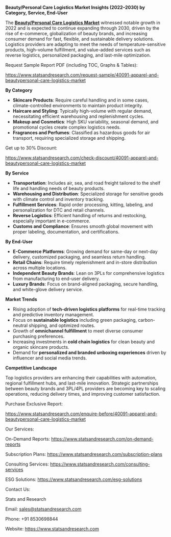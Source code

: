 ﻿**Beauty/Personal Care Logistics Market Insights (2022–2030) by Category, Service, End-User**

The [**Beauty/Personal Care Logistics Market**](https://www.statsandresearch.com/report/40091-apparel-and-beautypersonal-care-logistics-market) witnessed notable growth in 2022 and is expected to continue expanding through 2030, driven by the rise of e-commerce, globalization of beauty brands, and increasing consumer demand for fast, flexible, and sustainable delivery solutions. Logistics providers are adapting to meet the needs of temperature-sensitive products, high-volume fulfillment, and value-added services such as reverse logistics, personalized packaging, and last-mile optimization.

Request Sample Report PDF (including TOC, Graphs & Tables):

<https://www.statsandresearch.com/request-sample/40091-apparel-and-beautypersonal-care-logistics-market>

**By Category**

- **Skincare Products**: Require careful handling and in some cases, climate-controlled environments to maintain product integrity.
- **Haircare and Styling**: Typically high-volume with regular demand, necessitating efficient warehousing and replenishment cycles.
- **Makeup and Cosmetics**: High SKU variability, seasonal demand, and promotional cycles create complex logistics needs.
- **Fragrances and Perfumes**: Classified as hazardous goods for air transport, requiring specialized storage and shipping.

Get up to 30% Discount:

<https://www.statsandresearch.com/check-discount/40091-apparel-and-beautypersonal-care-logistics-market>

**By Service**

- **Transportation**: Includes air, sea, and road freight tailored to the shelf life and handling needs of beauty products.
- **Warehousing and Distribution**: Specialized storage for sensitive goods with climate control and inventory tracking.
- **Fulfillment Services**: Rapid order processing, kitting, labeling, and personalization for DTC and retail channels.
- **Reverse Logistics**: Efficient handling of returns and restocking, especially important in e-commerce.
- **Customs and Compliance**: Ensures smooth global movement with proper labeling, documentation, and certifications.

**By End-User**

- **E-Commerce Platforms**: Growing demand for same-day or next-day delivery, customized packaging, and seamless return handling.
- **Retail Chains**: Require timely replenishment and in-store distribution across multiple locations.
- **Independent Beauty Brands**: Lean on 3PLs for comprehensive logistics from manufacturing to end-user delivery.
- **Luxury Brands**: Focus on brand-aligned packaging, secure handling, and white-glove delivery service.

**Market Trends**

- Rising adoption of **tech-driven logistics platforms** for real-time tracking and predictive inventory management.
- Focus on **sustainable logistics** including green packaging, carbon-neutral shipping, and optimized routes.
- Growth of **omnichannel fulfillment** to meet diverse consumer purchasing preferences.
- Increasing investments in **cold chain logistics** for clean beauty and organic skincare products.
- Demand for **personalized and branded unboxing experiences** driven by influencer and social media trends.

**Competitive Landscape**

Top logistics providers are enhancing their capabilities with automation, regional fulfillment hubs, and last-mile innovation. Strategic partnerships between beauty brands and 3PL/4PL providers are becoming key to scaling operations, reducing delivery times, and improving customer satisfaction.

Purchase Exclusive Report:

<https://www.statsandresearch.com/enquire-before/40091-apparel-and-beautypersonal-care-logistics-market>



Our Services:

On-Demand Reports: <https://www.statsandresearch.com/on-demand-reports>

Subscription Plans: <https://www.statsandresearch.com/subscription-plans>

Consulting Services: <https://www.statsandresearch.com/consulting-services>

ESG Solutions: <https://www.statsandresearch.com/esg-solutions>

Contact Us:

Stats and Research

Email: <sales@statsandresearch.com>

Phone: +91 8530698844

Website: <https://www.statsandresearch.com>


